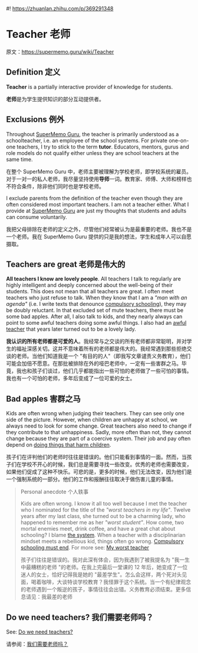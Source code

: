 #! https://zhuanlan.zhihu.com/p/369291348
# Teacher 老师

原文：https://supermemo.guru/wiki/Teacher

## Definition 定义

**Teacher** is a partially interactive provider of knowledge for students.

**老师**是为学生提供知识的部分互动提供者。

## Exclusions 例外

Throughout [SuperMemo Guru](https://supermemo.guru/wiki/SuperMemo_Guru), the teacher is primarily understood as a schoolteacher, i.e. an employee of the school systems. For private one-on-one teachers, I try to stick to the term **tutor**. Educators, mentors, gurus and role models do not qualify either unless they are school teachers at the same time.

在整个 SuperMemo Guru 中，老师主要被理解为学校老师，即学校系统的雇员。对于一对一的私人老师，我尽量坚持使用**导师**一词。教育家、师傅、大师和榜样也不符合条件，除非他们同时也是学校老师。

I exclude parents from the definition of the teacher even though they are often considered most important teachers. I am not a teacher either. What I provide at [SuperMemo Guru](https://supermemo.guru/wiki/SuperMemo_Guru) are just my thoughts that students and adults can consume voluntarily.

我把父母排除在老师的定义之外，尽管他们经常被认为是最重要的老师。我也不是一个老师。我在 SuperMemo Guru 提供的只是我的想法，学生和成年人可以自愿摄取。

## Teachers are great 老师是伟大的

**All teachers I know are lovely people**. All teachers I talk to regularly are highly intelligent and deeply concerned about the well-being of their students. This does not mean that all teachers are great. I often meet teachers who just refuse to talk. When they know that I am a *"man with an agenda"* (i.e. I write texts that denounce [compulsory schooling](https://supermemo.guru/wiki/Compulsory_schooling)), they may be doubly reluctant. In that excluded set of mute teachers, there must be some bad apples. After all, I also talk to kids, and they nearly always can point to some awful teachers doing some awful things. I also had an [awful teacher](https://supermemo.guru/wiki/My_worst_teacher) that years later turned out to be a lovely lady.

**我认识的所有老师都是可爱的人**。我经常与之交谈的所有老师都非常聪明，并对学生的福祉深感关切。这并不意味着所有的老师都是伟大的。我经常遇到那些拒绝交谈的老师。当他们知道我是一个 "有目的的人"（即我写文章谴责义务教育），他们可能会加倍不愿意。在那批被排除在外的哑巴老师中，一定有一些害群之马。毕竟，我也和孩子们谈过，他们几乎都能指出一些可怕的老师做了一些可怕的事情。我也有一个可怕的老师，多年后变成了一位可爱的女士。

## Bad apples 害群之马

Kids are often wrong when judging their teachers. They can see only one side of the picture. However, when children are unhappy at school, we always need to look for some change. Great teachers also need to change if they contribute to that unhappiness. Sadly, more often than not, they cannot change because they are part of a coercive system. Their job and pay often depend on [doing things that harm children](https://supermemo.guru/wiki/John_Taylor_Gatto:_I_refuse_to_hurt_children).

孩子们在评判他们的老师时往往是错误的。他们只能看到事情的一面。然而，当孩子们在学校不开心的时候，我们总是需要寻找一些改变。优秀的老师也需要改变，如果他们促成了这种不快乐。可悲的是，更多的时候，他们无法改变，因为他们是一个强制系统的一部分。他们的工作和报酬往往取决于做伤害儿童的事情。

> Personal anecdote 个人轶事
>
> Kids are often wrong. I know it all too well because I met the teacher who I nominated for the title of the *"worst teachers in my life"*. Twelve years after my last class, she turned out to be a charming lady, who happened to remember me as her *"worst student"*. How come, two mortal enemies meet, drink coffee, and have a great chat about schooling? I blame [the system](https://supermemo.guru/wiki/Prussian_education_system). When a teacher with a disciplinarian mindset meets a rebellious kid, things often go wrong. [Compulsory schooling must end](https://supermemo.guru/wiki/Compulsory_schooling_must_end). For more see: [My worst teacher](https://supermemo.guru/wiki/My_worst_teacher)
>
> 孩子们往往是错误的。我对此深有体会，因为我遇到了被我提名为 "我一生中最糟糕的老师 "的老师。在我上完最后一堂课的 12 年后，她变成了一位迷人的女士，恰好记得我是她的 "最差学生"。怎么会这样，两个死对头见面，喝着咖啡，大谈特谈学校教育？我怪罪于这个系统。当一个有纪律观念的老师遇到一个叛逆的孩子，事情往往会出错。义务教育必须结束。更多信息请见：我最差的老师

## Do we need teachers? 我们需要老师吗？

See: [Do we need teachers?](https://supermemo.guru/wiki/Do_we_need_teachers%3F)

请参阅：[我们需要老师吗？](https://zhuanlan.zhihu.com/p/259398622)